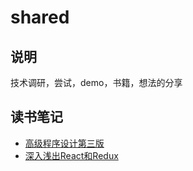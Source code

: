 # shared
## 说明
技术调研，尝试，demo，书籍，想法的分享
## 读书笔记
- [高级程序设计第三版](https://github.com/ycshill/shared/issues/1)
- [深入浅出React和Redux](https:://github.com/younghz/Markdown "Markdown")

